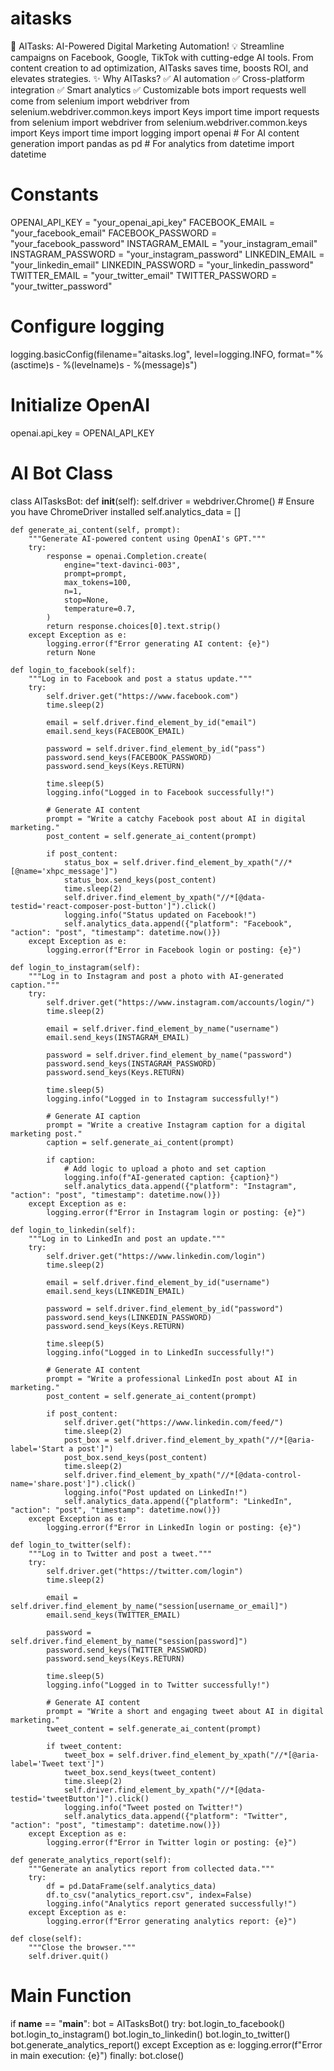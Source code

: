 # aitasks
🚀 AITasks: AI-Powered Digital Marketing Automation! 💡 Streamline campaigns on Facebook, Google, TikTok with cutting-edge AI tools. From content creation to ad optimization, AITasks saves time, boosts ROI, and elevates strategies.  ✨ Why AITasks? ✅ AI automation ✅ Cross-platform integration ✅ Smart analytics ✅ Customizable bots 
import requests well come
from selenium import webdriver
from selenium.webdriver.common.keys import Keys
import time
import requests
from selenium import webdriver
from selenium.webdriver.common.keys import Keys
import time
import logging
import openai  # For AI content generation
import pandas as pd  # For analytics
from datetime import datetime

# Constants
OPENAI_API_KEY = "your_openai_api_key"
FACEBOOK_EMAIL = "your_facebook_email"
FACEBOOK_PASSWORD = "your_facebook_password"
INSTAGRAM_EMAIL = "your_instagram_email"
INSTAGRAM_PASSWORD = "your_instagram_password"
LINKEDIN_EMAIL = "your_linkedin_email"
LINKEDIN_PASSWORD = "your_linkedin_password"
TWITTER_EMAIL = "your_twitter_email"
TWITTER_PASSWORD = "your_twitter_password"

# Configure logging
logging.basicConfig(filename="aitasks.log", level=logging.INFO, format="%(asctime)s - %(levelname)s - %(message)s")

# Initialize OpenAI
openai.api_key = OPENAI_API_KEY

# AI Bot Class
class AITasksBot:
    def __init__(self):
        self.driver = webdriver.Chrome()  # Ensure you have ChromeDriver installed
        self.analytics_data = []

    def generate_ai_content(self, prompt):
        """Generate AI-powered content using OpenAI's GPT."""
        try:
            response = openai.Completion.create(
                engine="text-davinci-003",
                prompt=prompt,
                max_tokens=100,
                n=1,
                stop=None,
                temperature=0.7,
            )
            return response.choices[0].text.strip()
        except Exception as e:
            logging.error(f"Error generating AI content: {e}")
            return None

    def login_to_facebook(self):
        """Log in to Facebook and post a status update."""
        try:
            self.driver.get("https://www.facebook.com")
            time.sleep(2)

            email = self.driver.find_element_by_id("email")
            email.send_keys(FACEBOOK_EMAIL)

            password = self.driver.find_element_by_id("pass")
            password.send_keys(FACEBOOK_PASSWORD)
            password.send_keys(Keys.RETURN)

            time.sleep(5)
            logging.info("Logged in to Facebook successfully!")

            # Generate AI content
            prompt = "Write a catchy Facebook post about AI in digital marketing."
            post_content = self.generate_ai_content(prompt)

            if post_content:
                status_box = self.driver.find_element_by_xpath("//*[@name='xhpc_message']")
                status_box.send_keys(post_content)
                time.sleep(2)
                self.driver.find_element_by_xpath("//*[@data-testid='react-composer-post-button']").click()
                logging.info("Status updated on Facebook!")
                self.analytics_data.append({"platform": "Facebook", "action": "post", "timestamp": datetime.now()})
        except Exception as e:
            logging.error(f"Error in Facebook login or posting: {e}")

    def login_to_instagram(self):
        """Log in to Instagram and post a photo with AI-generated caption."""
        try:
            self.driver.get("https://www.instagram.com/accounts/login/")
            time.sleep(2)

            email = self.driver.find_element_by_name("username")
            email.send_keys(INSTAGRAM_EMAIL)

            password = self.driver.find_element_by_name("password")
            password.send_keys(INSTAGRAM_PASSWORD)
            password.send_keys(Keys.RETURN)

            time.sleep(5)
            logging.info("Logged in to Instagram successfully!")

            # Generate AI caption
            prompt = "Write a creative Instagram caption for a digital marketing post."
            caption = self.generate_ai_content(prompt)

            if caption:
                # Add logic to upload a photo and set caption
                logging.info(f"AI-generated caption: {caption}")
                self.analytics_data.append({"platform": "Instagram", "action": "post", "timestamp": datetime.now()})
        except Exception as e:
            logging.error(f"Error in Instagram login or posting: {e}")

    def login_to_linkedin(self):
        """Log in to LinkedIn and post an update."""
        try:
            self.driver.get("https://www.linkedin.com/login")
            time.sleep(2)

            email = self.driver.find_element_by_id("username")
            email.send_keys(LINKEDIN_EMAIL)

            password = self.driver.find_element_by_id("password")
            password.send_keys(LINKEDIN_PASSWORD)
            password.send_keys(Keys.RETURN)

            time.sleep(5)
            logging.info("Logged in to LinkedIn successfully!")

            # Generate AI content
            prompt = "Write a professional LinkedIn post about AI in marketing."
            post_content = self.generate_ai_content(prompt)

            if post_content:
                self.driver.get("https://www.linkedin.com/feed/")
                time.sleep(2)
                post_box = self.driver.find_element_by_xpath("//*[@aria-label='Start a post']")
                post_box.send_keys(post_content)
                time.sleep(2)
                self.driver.find_element_by_xpath("//*[@data-control-name='share.post']").click()
                logging.info("Post updated on LinkedIn!")
                self.analytics_data.append({"platform": "LinkedIn", "action": "post", "timestamp": datetime.now()})
        except Exception as e:
            logging.error(f"Error in LinkedIn login or posting: {e}")

    def login_to_twitter(self):
        """Log in to Twitter and post a tweet."""
        try:
            self.driver.get("https://twitter.com/login")
            time.sleep(2)

            email = self.driver.find_element_by_name("session[username_or_email]")
            email.send_keys(TWITTER_EMAIL)

            password = self.driver.find_element_by_name("session[password]")
            password.send_keys(TWITTER_PASSWORD)
            password.send_keys(Keys.RETURN)

            time.sleep(5)
            logging.info("Logged in to Twitter successfully!")

            # Generate AI content
            prompt = "Write a short and engaging tweet about AI in digital marketing."
            tweet_content = self.generate_ai_content(prompt)

            if tweet_content:
                tweet_box = self.driver.find_element_by_xpath("//*[@aria-label='Tweet text']")
                tweet_box.send_keys(tweet_content)
                time.sleep(2)
                self.driver.find_element_by_xpath("//*[@data-testid='tweetButton']").click()
                logging.info("Tweet posted on Twitter!")
                self.analytics_data.append({"platform": "Twitter", "action": "post", "timestamp": datetime.now()})
        except Exception as e:
            logging.error(f"Error in Twitter login or posting: {e}")

    def generate_analytics_report(self):
        """Generate an analytics report from collected data."""
        try:
            df = pd.DataFrame(self.analytics_data)
            df.to_csv("analytics_report.csv", index=False)
            logging.info("Analytics report generated successfully!")
        except Exception as e:
            logging.error(f"Error generating analytics report: {e}")

    def close(self):
        """Close the browser."""
        self.driver.quit()

# Main Function
if __name__ == "__main__":
    bot = AITasksBot()
    try:
        bot.login_to_facebook()
        bot.login_to_instagram()
        bot.login_to_linkedin()
        bot.login_to_twitter()
        bot.generate_analytics_report()
    except Exception as e:
        logging.error(f"Error in main execution: {e}")
    finally:
        bot.close()
